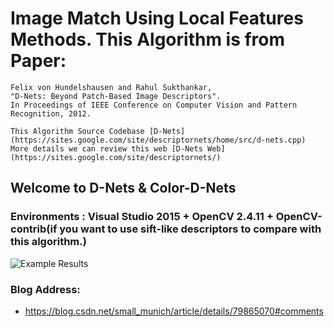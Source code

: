# Image Match Using Local Features Methods. This Algorithm is from Paper: 

    Felix von Hundelshausen and Rahul Sukthankar, 
    "D-Nets: Beyond Patch-Based Image Descriptors".
    In Proceedings of IEEE Conference on Computer Vision and Pattern Recognition, 2012.

    This Algorithm Source Codebase [D-Nets](https://sites.google.com/site/descriptornets/home/src/d-nets.cpp)
    More details we can review this web [D-Nets Web] (https://sites.google.com/site/descriptornets/)

## Welcome to D-Nets & Color-D-Nets  

### Environments : Visual Studio 2015 + OpenCV 2.4.11 + OpenCV-contrib(if you want to use sift-like descriptors to compare with this algorithm.)



![Example Results](https://github.com/SmallMunich/nutonomy_pointpillars/blob/master/images/pointpillars_kitti_results.png)

### Blog Address:

* https://blog.csdn.net/small_munich/article/details/79865070#comments